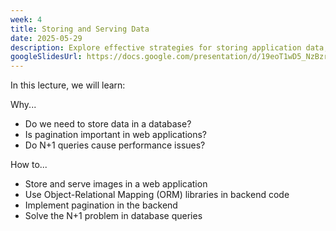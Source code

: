 ```yaml
---
week: 4
title: Storing and Serving Data
date: 2025-05-29
description: Explore effective strategies for storing application data, including techniques for storing and serving images. Gain insights into leveraging Object-Relational Mapping (ORM) libraries in backend development. Master various pagination methods and learn how to implement efficient backend pagination. Understand the N+1 query problem in databases and discover practical solutions to address it.
googleSlidesUrl: https://docs.google.com/presentation/d/19eoT1wD5_NzBzr-vrfI2Fq8oWXSvWt3d44VMZjaw84g/
---
```


In this lecture, we will learn:

Why...

- Do we need to store data in a database?
- Is pagination important in web applications?
- Do N+1 queries cause performance issues?

How to...

- Store and serve images in a web application
- Use Object-Relational Mapping (ORM) libraries in backend code
- Implement pagination in the backend
- Solve the N+1 problem in database queries
